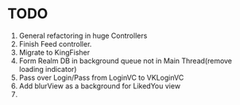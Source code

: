 # TODO

1. General refactoring in huge Controllers 
2. Finish Feed controller.
3. Migrate  to KingFisher
4. Form Realm DB in background queue not in Main Thread(remove loading indicator)
5. Pass over Login/Pass from LoginVC to VKLoginVC
6. Add blurView as a background for LikedYou view
7.
